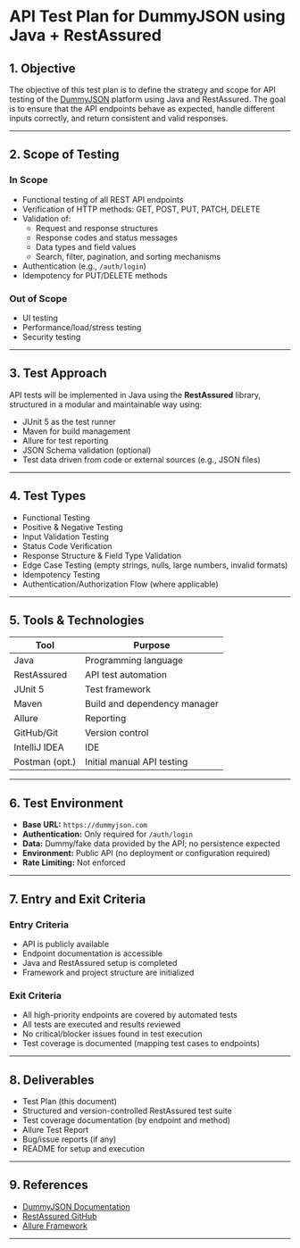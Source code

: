 # API Test Plan for DummyJSON using Java + RestAssured

## 1. Objective

The objective of this test plan is to define the strategy and scope for API testing of the [DummyJSON](https://dummyjson.com) platform using Java and RestAssured. The goal is to ensure that the API endpoints behave as expected, handle different inputs correctly, and return consistent and valid responses.

---

## 2. Scope of Testing

### In Scope
- Functional testing of all REST API endpoints
- Verification of HTTP methods: GET, POST, PUT, PATCH, DELETE
- Validation of:
    - Request and response structures
    - Response codes and status messages
    - Data types and field values
    - Search, filter, pagination, and sorting mechanisms
- Authentication (e.g., `/auth/login`)
- Idempotency for PUT/DELETE methods

### Out of Scope
- UI testing
- Performance/load/stress testing
- Security testing

---

## 3. Test Approach

API tests will be implemented in Java using the **RestAssured** library, structured in a modular and maintainable way using:
- JUnit 5 as the test runner
- Maven for build management
- Allure for test reporting
- JSON Schema validation (optional)
- Test data driven from code or external sources (e.g., JSON files)

---

## 4. Test Types

-  Functional Testing
-  Positive & Negative Testing
-  Input Validation Testing
-  Status Code Verification
-  Response Structure & Field Type Validation
-  Edge Case Testing (empty strings, nulls, large numbers, invalid formats)
-  Idempotency Testing
-  Authentication/Authorization Flow (where applicable)

---

## 5. Tools & Technologies

| Tool            | Purpose                      |
|-----------------|------------------------------|
| Java            | Programming language         |
| RestAssured     | API test automation          |
| JUnit 5         | Test framework               |
| Maven           | Build and dependency manager |
| Allure          | Reporting                    |
| GitHub/Git      | Version control              |
| IntelliJ IDEA   | IDE                          |
| Postman (opt.)  | Initial manual API testing   |

---

## 6. Test Environment

- **Base URL:** `https://dummyjson.com`
- **Authentication:** Only required for `/auth/login`
- **Data:** Dummy/fake data provided by the API; no persistence expected
- **Environment:** Public API (no deployment or configuration required)
- **Rate Limiting:** Not enforced

---

## 7. Entry and Exit Criteria

### Entry Criteria
- API is publicly available
- Endpoint documentation is accessible
- Java and RestAssured setup is completed
- Framework and project structure are initialized

### Exit Criteria
- All high-priority endpoints are covered by automated tests
- All tests are executed and results reviewed
- No critical/blocker issues found in test execution
- Test coverage is documented (mapping test cases to endpoints)

---


## 8. Deliverables

- Test Plan (this document)
- Structured and version-controlled RestAssured test suite
- Test coverage documentation (by endpoint and method)
- Allure Test Report
- Bug/issue reports (if any)
- README for setup and execution

---


## 9. References

- [DummyJSON Documentation](https://dummyjson.com)
- [RestAssured GitHub](https://github.com/rest-assured/rest-assured)
- [Allure Framework](https://docs.qameta.io/allure/)

---
